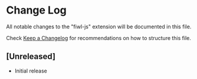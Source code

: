 # Change Log

All notable changes to the "fiwl-js" extension will be documented in this file.

Check [Keep a Changelog](http://keepachangelog.com/) for recommendations on how to structure this file.

## [Unreleased]

- Initial release